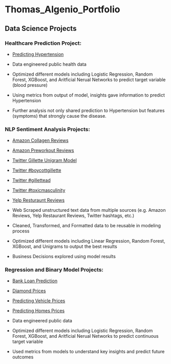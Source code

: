 # Thomas_Algenio_Portfolio
## Data Science Projects

### Healthcare Prediction Project:
* [Predicting Hypertension](https://github.com/thomasalgenio/Sample_Projects/blob/main/Predicting%20Hypertension%20%26%20Symptoms.ipynb)

* Data engineered public health data
* Optimized different models including Logistic Regression, Random Forest, XGBoost, and Aritficial Nerual Networks to predict target variable (blood pressure)
* Using metrics from output of model, insights gave information to predict Hypertension
* Further analysis not only shared prediction to Hypertension but features (symptoms) that strongly cause the disease.

### NLP Sentiment Analysis Projects:
* [Amazon Collagen Reviews](https://github.com/thomasalgenio/Sample_Projects/blob/main/NLP%20Sentiment%20Analysis%20Amazon%20Collagen.ipynb)
* [Amazon Preworkout Reviews](https://github.com/thomasalgenio/Sample_Projects/blob/main/NLP%20Sentiment%20Analysis%20Amazon%20Reviews%20-%20Preworkout%20products%20%26%20Health%20Risks.ipynb)
* [Twitter Gillette Unigram Model](https://github.com/thomasalgenio/Sample_Projects/blob/main/NLP%20Sentiment%20Analysis%20Gillette%20Unigram%20Model.ipynb)
* [Twitter #boycottgillette](https://github.com/thomasalgenio/Sample_Projects/blob/main/NLP%20Sentiment%20Analysis%20Twitter%20%23boycottgillettee%20Word%20Cloud.ipynb)
* [Twitter #gillettead](https://github.com/thomasalgenio/Sample_Projects/blob/main/NLP%20Sentiment%20Analysis%20Twitter%20%23gillettead%20Word%20Cloud.ipynb)
* [Twitter #toxicmasculinity](https://github.com/thomasalgenio/Sample_Projects/blob/main/NLP%20Sentiment%20Analysis%20Twitter%20-%20%23toxicmasculinity%20Word%20Cloud.ipynb)
* [Yelp Resturaunt Reviews](https://github.com/thomasalgenio/Sample_Projects/blob/main/NLP%20Sentiment%20Analysis%20Yelp%20Restaurant%20Reviews.ipynb)

* Web Scraped unstructured text data from multiple sources (e.g. Amazon Reviews, Yelp Restaurant Reviews, Twitter hashtags, etc.)
* Cleaned, Transformed, and Formatted data to be reusable in modeling process
* Optimized different models including Linear Regression, Random Forest, XGBoost, and Unigrams to output the best results
* Business Decisions explored using model results

### Regression and Binary Model Projects:
* [Bank Loan Prediction](https://github.com/thomasalgenio/Sample_Projects/blob/main/Bank%20Loan%20Prediction.ipynb)
* [Diamond Prices](https://github.com/thomasalgenio/Sample_Projects/blob/main/Predicting%20Diamond%20Prices.ipynb)
* [Predicting Vehicle Prices](https://github.com/thomasalgenio/Sample_Projects/blob/main/Regression%20Model%20for%20Web%20Scraped%20Vehicle%20Data.ipynb)
* [Predicting Homes Prices](https://github.com/thomasalgenio/Sample_Projects/blob/main/Regression%20Predicting%20Price%20of%20Homes.ipynb)

* Data engineered public data
* Optimized different models including Logistic Regression, Random Forest, XGBoost, and Aritficial Nerual Networks to predict continuous target variable
* Used metrics from models to understand key insights and predict future outcomes
